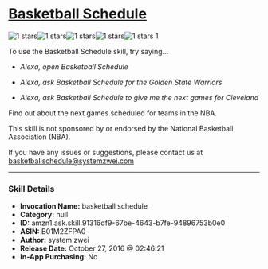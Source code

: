 # [Basketball Schedule](http://alexa.amazon.com/#skills/amzn1.ask.skill.91316df9-67be-4643-b7fe-94896753b0e0)
![1 stars](../../images/ic_star_black_18dp_1x.png)![1 stars](../../images/ic_star_border_black_18dp_1x.png)![1 stars](../../images/ic_star_border_black_18dp_1x.png)![1 stars](../../images/ic_star_border_black_18dp_1x.png)![1 stars](../../images/ic_star_border_black_18dp_1x.png) 1

To use the Basketball Schedule skill, try saying...

* *Alexa, open Basketball Schedule*

* *Alexa, ask Basketball Schedule for the Golden State Warriors*

* *Alexa, ask Basketball Schedule to give me the next games for Cleveland*

Find out about the next games scheduled for teams in the NBA.

This skill is not sponsored by or endorsed by the National Basketball Association (NBA).

If you have any issues or suggestions, please contact us at basketballschedule@systemzwei.com

***

### Skill Details

* **Invocation Name:** basketball schedule
* **Category:** null
* **ID:** amzn1.ask.skill.91316df9-67be-4643-b7fe-94896753b0e0
* **ASIN:** B01M2ZFPA0
* **Author:** system zwei
* **Release Date:** October 27, 2016 @ 02:46:21
* **In-App Purchasing:** No
